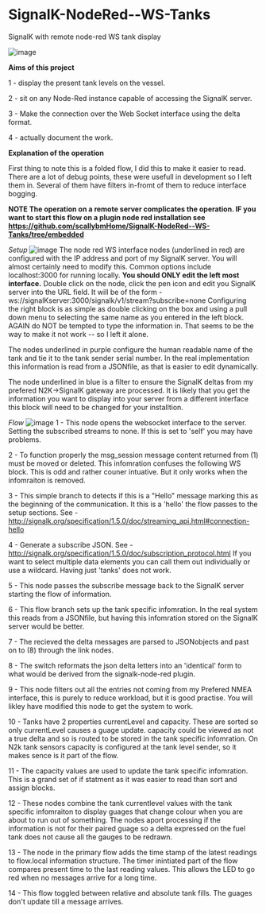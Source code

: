 # SignalK-NodeRed--WS-Tanks
SignalK with remote node-red WS tank display

![image](https://user-images.githubusercontent.com/38928974/111848219-caf73480-88c7-11eb-9cf3-d1736aa6d10d.png)

**Aims of this project**

1 - display the present tank levels on the vessel.

2 - sit on any Node-Red instance capable of accessing the SignalK server.

3 - Make the connection over the Web Socket interface using the delta format.

4 - actually document the work.

**Explanation of the operation**

First thing to note this is a folded flow, I did this to make it easier to read.
There are a lot of debug points, these were usefull in development so I left them in.  Several of them have filters in-fromt of them to reduce interface bogging.

**__NOTE__ The operation on a remote server complicates the operation.  IF you want to start this flow on a plugin node red installation see https://github.com/scallybmHome/SignalK-NodeRed--WS-Tanks/tree/embedded**

_Setup_
![image](https://user-images.githubusercontent.com/38928974/112067874-0abb5780-8b26-11eb-808a-ae98be3af7b8.png)
The node red WS interface nodes (underlined in red) are configured with the IP address and port of my SignalK server.
You will almost certainly need to modify this.  Common options include localhost:3000 for running locally.
__You should ONLY edit the left most interface.__
Double click on the node, click the pen icon and edit you SignalK server into the URL field.
It will be of the form - ws://signalKserver:3000/signalk/v1/stream?subscribe=none
Configuring the right block is as simple as double clicking on the box and using a pull down menu to  selecting the same name as you entered in the left block.
AGAIN do NOT be tempted to type the information in.
That seems to be the way to make it not work -- so I left it alone.

The nodes underlined in purple configure the human readable name of the tank and tie it to the tank sender serial number.
In the real implementation this information is read from a JSONfile, as that is easier to edit dynamically.

The node underlined in blue is a filter to ensure the SignalK deltas from my prefered N2K->SignalK gateway are processed.
It is likely that you get the information you want to display into your server from a different interface this block will need to be changed for your installtion.

_Flow_
![image](https://user-images.githubusercontent.com/38928974/112068226-b795d480-8b26-11eb-8ef2-abbc07fed8ec.png)
1 - This node opens the websocket interface to the server.  Setting the subscribed streams to none. If this is set to 'self' you may have problems.

2 - To function properly the msg_session message content returned from (1) must be moved or deleted.  This infomration confuses the following WS block. This is odd and rather couner intuative.  But it only works when the infomraiton is removed.

3 - This simple branch to detects if this is a "Hello" message marking this as the beginning of the communication.  It this is a 'hello' the flow passes to the setup sections.  See - http://signalk.org/specification/1.5.0/doc/streaming_api.html#connection-hello

4 - Generate a subscribe JSON. See - http://signalk.org/specification/1.5.0/doc/subscription_protocol.html If you want to select multiple data elements you can call them out individually or use a wildcard.  Having just 'tanks' does not work.

5 - This node passes the subscribe message back to the SignalK server starting the flow of information.

6 - This flow branch sets up the tank specific infomration.  In the real system this reads from a JSONfile, but having this infomration stored on the SignalK server would be better.

7 - The recieved the delta messages are parsed to JSONobjects and past on to (8) through the link nodes.

8 - The switch reformats the json delta letters into an 'identical' form to what would be derived from the signalk-node-red plugin.

9 - This node filters out all the entries not coming from my Prefered NMEA interface, this is purely to reduce workload, but it is good practise.  You will likley have modified this node to get the system to work.

10 - Tanks have 2 properties currentLevel and capacity.  These are sorted so only currentLevel causes a guage update.  capacity could be viewed as not a true delta and so is routed to be stored in the tank specific infomration.  On N2k tank sensors capacity is configured at the tank level sender,  so it makes sence is it part of the flow.

11 - The capacity values are used to update the tank specific infomration.  This is a grand set of if statment as it was easier to read than sort and assign blocks.

12 - These nodes combine the tank currentlevel values with the tank specific infomraiton to display guages that change colour when you are about to run out of something.
The nodes aport processing if the information is not for their paired guage so a delta expressed on the fuel tank does not cause all the gauges to be redrawn.

13 - The node in the primary flow adds the time stamp of the latest readings to flow.local information structure.  The timer inintiated part of the flow compares present time to the last reading values.  This allows the LED to go red when no messages arrive for a long time.

14 - This flow toggled between relative and absolute tank fills.  The guages don't update till a message arrives.
